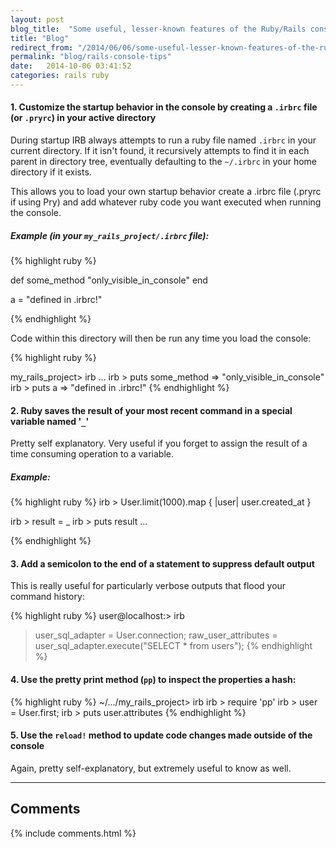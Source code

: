 ```yaml
---
layout: post
blog_title:  "Some useful, lesser-known features of the Ruby/Rails console"
title: "Blog"
redirect_from: "/2014/06/06/some-useful-lesser-known-features-of-the-ruby-rails-console.md"
permalink: "blog/rails-console-tips"
date:   2014-10-06 03:41:52
categories: rails ruby
---
```


#### **1. Customize the startup behavior in the console by creating a `.irbrc` file (or `.pryrc`) in your active directory**

During startup IRB always attempts to run a ruby file named `.irbrc` in your current directory. If it isn't found, it recursively attempts to find it in each parent in directory tree, eventually defaulting to the `~/.irbrc` in your home directory if it exists.

This allows you to load your own startup behavior create a .irbrc file (.pryrc if using Pry) and add whatever
ruby code you want executed when running the console.

##### *Example (in your `my_rails_project/.irbrc` file):*

{% highlight ruby %}

def some_method
  "only_visible_in_console"
end

a = "defined in .irbrc!"

{% endhighlight %}

Code within this directory will then be run any time you load the console:

{% highlight ruby %}

my_rails_project> irb
...
irb > puts some_method
 => "only_visible_in_console"
irb > puts a
 => "defined in .irbrc!"
{% endhighlight %}

#### **2. Ruby saves the result of your most recent command in a special variable named '`_`'**

Pretty self explanatory. Very useful if you forget to assign the result of a time consuming operation to a variable.

##### *Example:*

{% highlight ruby %}
irb > User.limit(1000).map {  |user| user.created_at }

irb > result = _
irb > puts result
...
  
{% endhighlight %}

#### **3. Add a semicolon to the end of a statement to suppress default output**

This is really useful for particularly verbose outputs that flood your command history:

{% highlight ruby %}
user@localhost:> irb
> user_sql_adapter = User.connection;
> raw_user_attributes = user_sql_adapter.execute("SELECT * from users");
{% endhighlight %}

#### **4. Use the pretty print method (`pp`) to inspect the properties a hash:**

{% highlight ruby %}
~/.../my_rails_project> irb
irb > require 'pp'
irb > user = User.first;
irb > puts user.attributes
{% endhighlight %}

#### **5. Use the `reload!` method to update code changes made outside of the console**

Again, pretty self-explanatory, but extremely useful to know as well.

<hr/>

## Comments

{% include comments.html %}

